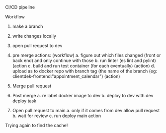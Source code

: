 CI/CD pipeline

Workflow

1. make a branch
2. write changes locally
3. open pull request to dev
4. pre merge actions: (workflow)
	a. figure out which files changed (front or back end) and only continue with those
	b. run linter (es lint and pylint) (action
	c. build and run test container (for each eventually) (action)
	d. upload as to docker repo with branch tag (the name of the branch (eg: clientdek-frontend:"appointment_calendar") (action)
5. Merge pull request
6. Post merge
	a. re label docker image to dev
	b. deploy to dev with dev deploy task
	
5. Open pull request to main
	a. only if it comes from dev allow pull request
	b. wait for review
	c. run deploy main action

Trying again to find the cache!